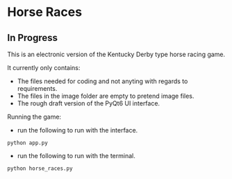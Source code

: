 # Horse Races
## In Progress

This is an electronic version of the Kentucky Derby type horse racing game.

It currently only contains:
- The files needed for coding and not anyting with regards to requirements.
- The files in the image folder are empty to pretend image files.
- The rough draft version of the PyQt6 UI interface.

Running the game:
- run the following to run with the interface.
```
python app.py
```
- run the following to run with the terminal. 
```
python horse_races.py
```